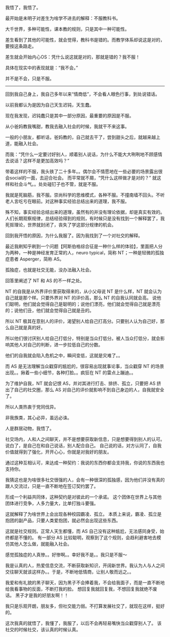 我悟了，我悟了。

最开始是未明子对差生为啥学不进去的解释：不服教科书。

大千世界，多种可能性，课本教的规则，只是其中一种可能性。

差生看到了其他的可能性，就会觉得，教科书是错的。而教学体系却说这是对的，要按这条路走。

差生就会开始内心OS：凭什么说这就是对的，那就是错的？我不服！

具体在现实中的表现就是：“我不会。”

并不是不会，只是不服。

---

回到我自己身上，我自己多年以来“情商低”，不会看人眼色行事，到处说错话。

以前我都认为是因为自己天生迟钝，天生蠢。

现在我发现，迟钝蠢只是其中一部分原因，最重要的原因是不服。

从小爸妈教我嘴甜，教我去融入社会的时候，我就干不来这事。

一般的小朋友，都听话，爸妈教的，自己就去干了，尝到甜头之后，就越来越上道，能融入社会。

而我：“凭什么一定要讨好别人，顺着别人说话，为什么不能大大咧咧地不顾感情去说话？这样不是更加高效吗？”

带着这样的不服，我头铁了二十多年。。偶尔会不情愿地在一些必要的场景露出很会social的一面，去迎合社会。
而平常就不屑，“凭什么这样做才是对的？” 就这样和社会斗气。。处处碰钉子也不管，就是不服。

我就是死脑筋，我不服。崇尚科学的思维模式，各种不服。不撞南墙不回头。不听老人言吃亏在眼前。对这种事实经验总结出来的道理，我不服。

殊不知，事实经验总结出来的道理，虽然有的并没有理论依据，却是真实有效的。
人们长期观察规律，总结经验得到的规则，有时候只是没有找到一个解释罢了，我死抠理论，世界就封闭了，丧失了学这部分规律的机会。

回到我开悟的原因，为什么我服了。因为我找到了一个对社交的解释。

最近我刷知乎刷到一个问题【阿斯伯格综合征是一种什么样的体验】，里面把人分为两种，一种是神经发育正常的人，neuro typical，简称 NT；一种是轻微的孤独症患者 Asperger，简称 AS。

孤独症，也就是社交无能，没办法融入社会。

回答里阐述了 NT 和 AS 的不一样之处。

NT 的自我是从外界评价里获取得来的，从小父母说 NT 是什么样，NT 就会认为自己就是那个样。只要外界对 NT 的评价高，那么 NT 的自我认同就会高。
说他们聪明，他们就会觉得自己是聪明的；说他们漂亮，他们就会觉得自己就是漂亮的；说他们丑，他们就会觉得自己就是丑的。

所以 NT 极其在意别人的评价，渴望别人给自己打高分。只要别人认为自己好，那么自己就是真的好。

所以他们很讨厌别人给自己打低分，特别是当众打低分。被人当众打低分，就会影响其他人对自己的判断，进一步拉低自己的分数。

他们的自我就会陷入危机之中，瞬间变低，这就是灾难了。。

而 AS 是无法理解当众戳穿的尴尬的，很容易出现就事论事，当众戳穿 NT 的场景出现。。揪着一些小细节，各种打脸。。疯狂在 NT 的雷点上蹦迪。。

为了维护自我，NT 就会记恨 AS，并对其进行打击、排挤、孤立，只要把 AS 挤出了自己的社交圈，那么 AS 对自己的评价就影响不到自己身边的人，自我就安全了。

所以人类热衷于党同伐异。

非我族类，其心必异，虽远必诛。

人是群居动物，我悟了。

社交场内，人和人之间聊天，并不是想要获取新信息，只是想要得到别人的认可。说白了，是自己在和自己说话，别人配合自己。
自己说的话，对方认同了，自我价值就得到了强化，开开心心，你就是对我好的朋友。

通过这种互相认可，来达成一种契约：我说的东西你都会支持我，你说的东西我也支持你。

我猜这也是为啥很多社交很强的人，会有一种很深的孤独感，因为他们并没有真的跟人交流过，只是一直不断地在签订契约罢了。

形成一个利益共同体，这种契约是对彼此的一个承诺。
这个团体在世界上与其他团体进行竞争，人多力量大，比单打独斗要强。

这就解释了为啥世界上会出现各种校园霸凌、孤立。
本质上来说，霸凌、孤立是抱团的副产品，只要人类爱抱团，就必然会出现这些东西。

这就是社交规则。正常人天生都懂，而 AS 自己没有这种尴尬，无法感同身受，始终都是不懂的。
有一部分 AS 比较聪明，观察到了这个规则，会趋利避害地去模仿其他人怎么做，就能融入社会。

感觉孤独症的人真惨。。好惨啊。。幸好我不是。。我只是不服～

我是认真的人，热爱信息交流，不断获取新知识，开阔新世界。我认为人与人之间交往聊天就该这样办。。于是，不断地低情商，让别人敬而远之。。

我爱和有礼貌的黑子聊天，因为黑子不会捧着我，不会给我面子，而是一直不断地给我看事物的反面，不断打我的脸。
想回复我就回复我，不想回复我就绝不废话。
黑子才是我的好朋友啊！！

我只是乐观开朗，朋友多，但社交能力弱。不打算发展社交了，就现在这样，挺好的。

这次我真的就悟了，我懂了，我服了，以后不会再轻易嘴快当众戳穿别人了。
该社交的时候社交，该认真的时候认真。
